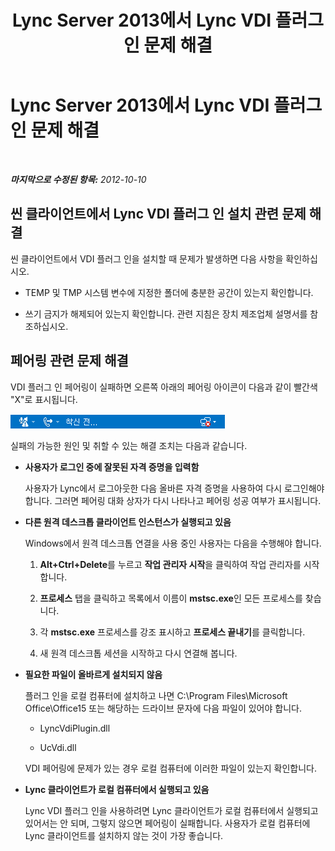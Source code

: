 ﻿---
title: Lync Server 2013에서 Lync VDI 플러그 인 문제 해결
TOCTitle: Lync Server 2013에서 Lync VDI 플러그 인 문제 해결
ms:assetid: 183c9449-b907-409c-b5ed-b02af3bd93ee
ms:mtpsurl: https://technet.microsoft.com/ko-kr/library/JJ204713(v=OCS.15)
ms:contentKeyID: 49302941
ms.date: 08/10/2015
mtps_version: v=OCS.15
ms.translationtype: HT
---

# Lync Server 2013에서 Lync VDI 플러그 인 문제 해결

 

_**마지막으로 수정된 항목:** 2012-10-10_

## 씬 클라이언트에서 Lync VDI 플러그 인 설치 관련 문제 해결

씬 클라이언트에서 VDI 플러그 인을 설치할 때 문제가 발생하면 다음 사항을 확인하십시오.

  - TEMP 및 TMP 시스템 변수에 지정한 폴더에 충분한 공간이 있는지 확인합니다.

  - 쓰기 금지가 해제되어 있는지 확인합니다. 관련 지침은 장치 제조업체 설명서를 참조하십시오.

## 페어링 관련 문제 해결

VDI 플러그 인 페어링이 실패하면 오른쪽 아래의 페어링 아이콘이 다음과 같이 빨간색 "X"로 표시됩니다.

![성공적인 연결을 보여 주는 Lync VDI 아이콘](images/JJ204713.303d618c-4bc8-41c4-8553-2475de0d395e(OCS.15).png "성공적인 연결을 보여 주는 Lync VDI 아이콘")

실패의 가능한 원인 및 취할 수 있는 해결 조치는 다음과 같습니다.

  - **사용자가 로그인 중에 잘못된 자격 증명을 입력함**
    
    사용자가 Lync에서 로그아웃한 다음 올바른 자격 증명을 사용하여 다시 로그인해야 합니다. 그러면 페어링 대화 상자가 다시 나타나고 페어링 성공 여부가 표시됩니다.

  - **다른 원격 데스크톱 클라이언트 인스턴스가 실행되고 있음**
    
    Windows에서 원격 데스크톱 연결을 사용 중인 사용자는 다음을 수행해야 합니다.
    
    1.  **Alt+Ctrl+Delete**를 누르고 **작업 관리자 시작**을 클릭하여 작업 관리자를 시작합니다.
    
    2.  **프로세스** 탭을 클릭하고 목록에서 이름이 **mstsc.exe**인 모든 프로세스를 찾습니다.
    
    3.  각 **mstsc.exe** 프로세스를 강조 표시하고 **프로세스 끝내기**를 클릭합니다.
    
    4.  새 원격 데스크톱 세션을 시작하고 다시 연결해 봅니다.

  - **필요한 파일이 올바르게 설치되지 않음**
    
    플러그 인을 로컬 컴퓨터에 설치하고 나면 C:\\Program Files\\Microsoft Office\\Office15 또는 해당하는 드라이브 문자에 다음 파일이 있어야 합니다.
    
      - LyncVdiPlugin.dll
    
      - UcVdi.dll
    
    VDI 페어링에 문제가 있는 경우 로컬 컴퓨터에 이러한 파일이 있는지 확인합니다.

  - **Lync 클라이언트가 로컬 컴퓨터에서 실행되고 있음**
    
    Lync VDI 플러그 인을 사용하려면 Lync 클라이언트가 로컬 컴퓨터에서 실행되고 있어서는 안 되며, 그렇지 않으면 페어링이 실패합니다. 사용자가 로컬 컴퓨터에 Lync 클라이언트를 설치하지 않는 것이 가장 좋습니다.

